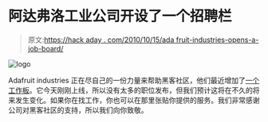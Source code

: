 # 阿达弗洛工业公司开设了一个招聘栏

> 原文:[https://hack aday . com/2010/10/15/ada fruit-industries-opens-a-job-board/](https://hackaday.com/2010/10/15/adafruit-industries-opens-a-job-board/)

![](../Images/f9ec6dcfcb60435ea75c5a7d793fa8b4.png "logo")

Adafruit industries 正在尽自己的一份力量来帮助黑客社区，他们最近增加了[一个工作板](http://www.adafruit.com/jobs/)。它今天刚刚上线，所以没有太多的职位发布，但我们预计这将在不久的将来发生变化。如果你在找工作，你也可以在那里张贴你提供的服务。我们非常感谢公司对黑客社区的支持，所以我们向你致敬。